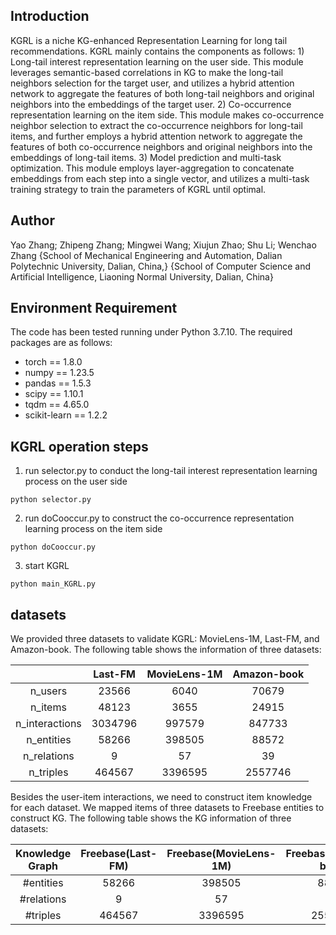 ## Introduction
KGRL is a niche KG-enhanced Representation Learning for long tail recommendations. KGRL mainly contains the components as follows: 1) Long-tail interest representation learning on the user side. This module leverages semantic-based correlations in KG to make the long-tail neighbors selection for the target user, and utilizes a hybrid attention network to aggregate the features of both long-tail neighbors and original neighbors into the embeddings of the target user. 2) Co-occurrence representation learning on the item side. This module makes co-occurrence neighbor selection to extract the co-occurrence neighbors for long-tail items, and further employs a hybrid attention network to aggregate the features of both co-occurrence neighbors and original neighbors into the embeddings of long-tail items. 3) Model prediction and multi-task optimization. This module employs layer-aggregation to concatenate embeddings from each step into a single vector, and utilizes a multi-task training strategy to train the parameters of KGRL until optimal.

## Author
Yao Zhang; Zhipeng Zhang; Mingwei Wang; Xiujun Zhao; Shu Li; Wenchao Zhang
{School of Mechanical Engineering and Automation, Dalian Polytechnic University, Dalian, China,}
{School of Computer Science and Artificial Intelligence, Liaoning Normal University, Dalian, China}

## Environment Requirement
The code has been tested running under Python 3.7.10. The required packages are as follows:
* torch == 1.8.0
* numpy == 1.23.5
* pandas == 1.5.3
* scipy == 1.10.1
* tqdm == 4.65.0
* scikit-learn == 1.2.2

## KGRL operation steps
1. run selector.py to conduct the long-tail interest representation learning process on the user side
~~~
python selector.py
~~~
2. run doCooccur.py to construct the co-occurrence representation learning process on the item side
~~~
python doCooccur.py
~~~
3. start KGRL
~~~
python main_KGRL.py
~~~


## datasets
We provided three datasets to validate KGRL: MovieLens-1M, Last-FM, and Amazon-book. The following table shows the information of three datasets:

|                | Last-FM |MovieLens-1M| Amazon-book |
| :------------: | :-----: |  :-----:   |:-----:   |
|    n_users     |  23566  |    6040    | 70679 |
|    n_items     |  48123  |    3655    |24915|
| n_interactions | 3034796 |   997579   |847733|
|   n_entities   | 58266  |   398505   | 88572|
|  n_relations   |    9    |     57     | 39|
|   n_triples    | 464567  |   3396595  |2557746|

Besides the user-item interactions, we need to construct item knowledge for each dataset. We mapped items of three datasets to Freebase entities to construct KG.
The following table shows the KG information of three datasets:

| Knowledge Graph |   Freebase(Last-FM)   |  Freebase(MovieLens-1M)  | Freebase(Amazon-book)
|:---------------:|          :-----------:         |     :-------:     |:-------:     |
|   #entities    |              58266            |       398505      |88572|
|   #relations   |                 9              |         57        |39|
|    #triples    |              464567            |       3396595     |2557746|
